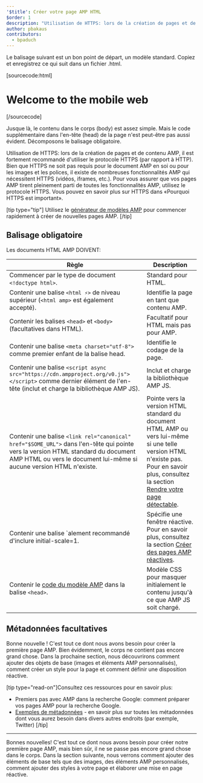 ```yaml
---
'$title': Créer votre page AMP HTML
$order: 1
description: "Utilisation de HTTPS: lors de la création de pages et de contenu AMP, il est fortement recommandé d'utiliser le protocole HTTPS (par rapport à HTTP). Bien que HTTPS ne soit pas requis pour le document AMP lui-même ou ..."
author: pbakaus
contributors:
  - bpaduch
---
```


Le balisage suivant est un bon point de départ, un modèle standard. Copiez et enregistrez ce qui suit dans un fichier .html.

[sourcecode:html]

<!doctype html>
<html amp lang="en">
  <head>
    <meta charset="utf-8">
    <script async src="https://cdn.ampproject.org/v0.js"></script>
    <title>Hello, AMPs</title>
    <link rel="canonical" href="{{doc.url}}">
    <meta name="viewport" content="width=device-width">
    <script type="application/ld+json">
      {
        "@context": "http://schema.org",
        "@type": "NewsArticle",
        "headline": "Open-source framework for publishing content",
        "datePublished": "2015-10-07T12:02:41Z",
        "image": [
          "logo.jpg"
        ]
      }
    </script>
    <style amp-boilerplate>body{-webkit-animation:-amp-start 8s steps(1,end) 0s 1 normal both;-moz-animation:-amp-start 8s steps(1,end) 0s 1 normal both;-ms-animation:-amp-start 8s steps(1,end) 0s 1 normal both;animation:-amp-start 8s steps(1,end) 0s 1 normal both}@-webkit-keyframes -amp-start{from{visibility:hidden}to{visibility:visible}}@-moz-keyframes -amp-start{from{visibility:hidden}to{visibility:visible}}@-ms-keyframes -amp-start{from{visibility:hidden}to{visibility:visible}}@-o-keyframes -amp-start{from{visibility:hidden}to{visibility:visible}}@keyframes -amp-start{from{visibility:hidden}to{visibility:visible}}</style><noscript><style amp-boilerplate>body{-webkit-animation:none;-moz-animation:none;-ms-animation:none;animation:none}</style></noscript>
  </head>
  <body>
    <h1>Welcome to the mobile web</h1>
  </body>
</html>
[/sourcecode]

Jusque là, le contenu dans le corps (body) est assez simple. Mais le code supplémentaire dans l'en-tête (head) de la page n'est peut-être pas aussi évident. Décomposons le balisage obligatoire.

Utilisation de HTTPS: lors de la création de pages et de contenu AMP, il est fortement recommandé d'utiliser le protocole HTTPS (par rapport à HTTP). Bien que HTTPS ne soit pas requis pour le document AMP en soi ou pour les images et les polices, il existe de nombreuses fonctionnalités AMP qui nécessitent HTTPS (vidéos, iframes, etc.). Pour vous assurer que vos pages AMP tirent pleinement parti de toutes les fonctionnalités AMP, utilisez le protocole HTTPS. Vous pouvez en savoir plus sur HTTPS dans <a>«Pourquoi HTTPS est important»</a>.

[tip type="tip"] Utilisez le [générateur de modèles AMP](https://g.co/ampdemo) pour commencer rapidement à créer de nouvelles pages AMP. [/tip]

## Balisage obligatoire

Les documents HTML AMP DOIVENT:

| Règle                                                                                                                                                                                                    | Description                                                                                                                                                                                                                                                                |
| -------------------------------------------------------------------------------------------------------------------------------------------------------------------------------------------------------- | -------------------------------------------------------------------------------------------------------------------------------------------------------------------------------------------------------------------------------------------------------------------------- |
| Commencer par le type de document `<!doctype html>`.                                                                                                                                                     | Standard pour HTML.                                                                                                                                                                                                                                                        |
| Contenir une balise `<html ⚡>` de niveau supérieur (`<html amp>` est également accepté).                                                                                                                | Identifie la page en tant que contenu AMP.                                                                                                                                                                                                                                 |
| Contenir les balises `<head>` et `<body>` (facultatives dans HTML).                                                                                                                                      | Facultatif pour HTML mais pas pour AMP.                                                                                                                                                                                                                                    |
| Contenir une balise `<meta charset="utf-8">` comme premier enfant de la balise head.                                                                                                                     | Identifie le codage de la page.                                                                                                                                                                                                                                            |
| Contenir une balise `<script async src="https://cdn.ampproject.org/v0.js"></script>` comme dernier élément de l'en-tête (inclut et charge la bibliothèque AMP JS).                                       | Inclut et charge la bibliothèque AMP JS.                                                                                                                                                                                                                                   |
| Contenir une balise `<link rel="canonical" href="$SOME_URL">` dans l'en-tête qui pointe vers la version HTML standard du document AMP HTML ou vers le document lui-même si aucune version HTML n'existe. | Pointe vers la version HTML standard du document HTML AMP ou vers lui-même si une telle version HTML n'existe pas. Pour en savoir plus, consultez la section [Rendre votre page détectable](../../../../documentation/guides-and-tutorials/optimize-measure/discovery.md). |
| Contenir une balise `<meta name="viewport" content="width=device-width">alement recommandé d'inclure initial-scale=1.                                                                                    | Spécifie une fenêtre réactive. Pour en savoir plus, consultez la section [Créer des pages AMP réactives](../../../../documentation/guides-and-tutorials/develop/style_and_layout/responsive_design.md).                                                                    |
| Contenir le [code du modèle AMP](../../../../documentation/guides-and-tutorials/learn/spec/amp-boilerplate.md) dans la balise `<head>`.                                                                  | Modèle CSS pour masquer initialement le contenu jusqu'à ce que AMP JS soit chargé.                                                                                                                                                                                         |

## Métadonnées facultatives

Bonne nouvelle ! C'est tout ce dont nous avons besoin pour créer la première page AMP. Bien évidemment, le corps ne contient pas encore grand chose. Dans la prochaine section, nous découvrirons comment ajouter des objets de base (images et éléments AMP personnalisés), comment créer un style pour la page et comment définir une disposition réactive.

[tip type="read-on"]Consultez ces ressources pour en savoir plus:

- Premiers pas avec AMP dans la recherche Google: comment préparer vos pages AMP pour la recherche Google.
- [Exemples de métadonnées](https://github.com/ampproject/amphtml/tree/master/examples/metadata-examples) - en savoir plus sur toutes les métadonnées dont vous aurez besoin dans divers autres endroits (par exemple, Twitter) [/tip]

<hr>

Bonnes nouvelles! C'est tout ce dont nous avons besoin pour créer notre première page AMP, mais bien sûr, il ne se passe pas encore grand chose dans le corps. Dans la section suivante, nous verrons comment ajouter des éléments de base tels que des images, des éléments AMP personnalisés, comment ajouter des styles à votre page et élaborer une mise en page réactive.
